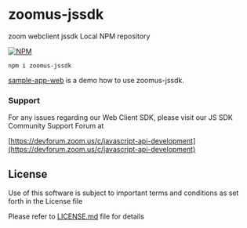 # zoomus-jssdk
zoom webclient jssdk Local NPM repository

[![NPM](https://nodei.co/npm/zoomus-jssdk.png)](https://nodei.co/npm/zoomus-jssdk/)

```
npm i zoomus-jssdk
```

[sample-app-web](https://github.com/zoom/sample-app-web) is a demo how to use zoomus-jssdk.

### Support
For any issues regarding our Web Client SDK, please visit our JS SDK Community Support Forum at

[https://devforum.zoom.us/c/javascript-api-development](https://devforum.zoom.us/c/javascript-api-development)


## License

Use of this software is subject to important terms and conditions as set forth in the License file

Please refer to [LICENSE.md](LICENSE.md) file for details
